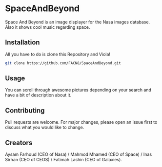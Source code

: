 # SpaceAndBeyond

Space And Beyond is an image displayer for the Nasa images database.
Also it shows cool music regarding space.
## Installation

All you have to do is clone this Repository and Viola!

```bash
git clone https://github.com/FACN8/SpaceAndBeyond.git
```

## Usage

You can scroll through awesome pictures depending on your search and have a bit of description about it.

## Contributing
Pull requests are welcome. For major changes, please open an issue first to discuss what you would like to change.


## Creators
Aysam Farhoud (CEO of Nasa) / 
Mahmod Mhamed (CEO of Space) / 
Inas Sirhan (CEO of CEOS) / 
Fatimah Lashin (CEO of Galaxies).